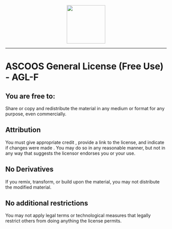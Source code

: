 <p align="center"><img src="https://dl.ascoos.com/images/ascoos.webp" height=120 /></p>

***

# ASCOOS General License (Free Use) - AGL-F

## You are free to:

Share or copy and redistribute the material in any medium or format for any purpose, even commercially. 


## Attribution 

You must give appropriate credit , provide a link to the license, and indicate if changes were made .
You may do so in any reasonable manner, but not in any way that suggests the licensor endorses you or your use.


## No Derivatives

If you remix, transform, or build upon the material, you may not distribute the modified material.

## No additional restrictions

You may not apply legal terms or technological measures that legally restrict others from doing anything the license permits.
